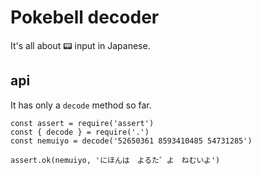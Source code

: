 # Pokebell decoder
It's all about 📟 input in Japanese.

## api
It has only a `decode` method so far.
```
const assert = require('assert')
const { decode } = require('.')
const nemuiyo = decode('52650361 8593410485 54731285')

assert.ok(nemuiyo, 'にほんは　よるた゛よ　ねむいよ')
```
